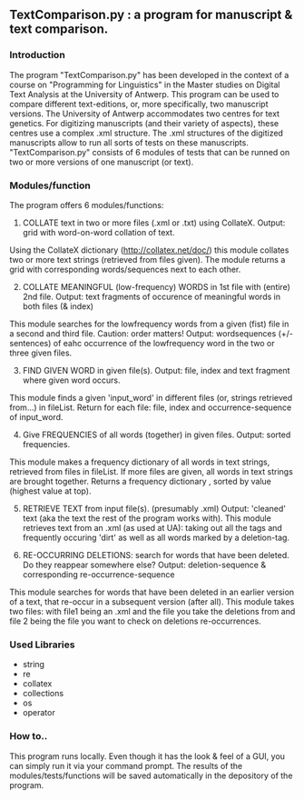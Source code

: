 ## TextComparison.py : a program for manuscript & text comparison.

### Introduction

The program "TextComparison.py" has been developed in the context of a course on "Programming for Linguistics" in the Master studies on Digital Text Analysis at the University of Antwerp. 
This program can be used to compare different text-editions, or, more specifically, two manuscript versions. The University of Antwerp accommodates two centres for text genetics. For digitizing manuscripts (and their variety of aspects), these centres use a complex .xml structure. The .xml structures of the digitized manuscripts allow to run all sorts of tests on these manuscripts. 
"TextComparison.py" consists of 6 modules of tests that can be runned on two or more versions of one manuscript (or text).  


### Modules/function

The program offers 6 modules/functions:

1. COLLATE text in two or more files (.xml or .txt) using CollateX. 
Output: grid with word-on-word collation of text.

Using the CollateX dictionary (http://collatex.net/doc/) this module collates two or more text strings (retrieved from files given). The module returns a grid with corresponding words/sequences next to each other.


2. COLLATE MEANINGFUL (low-frequency) WORDS in 1st file with (entire) 2nd file. 
Output: text fragments of occurence of meaningful words in both files (& index)

This module searches for the lowfrequency words from a given (fist) file in a second and third file. Caution: order matters!
Output: wordsequences (+/- sentences) of eahc occurrence of the lowfrequency word in the two or three given files.


3. FIND GIVEN WORD in given file(s). Output: file, index and text fragment where given word occurs.

This module finds a given 'input_word' in different files (or, strings retrieved from...) in fileList. Return for each file: file, index and occurrence-sequence of input_word.
	

4. Give FREQUENCIES of all words (together) in given files. Output: sorted frequencies.

This module makes a frequency dictionary of all words in text strings, retrieved from files in fileList. If more files are given, all words in text strings are brought together. Returns a frequency dictionary , sorted by value (highest value at top).


5. RETRIEVE TEXT from input file(s). (presumably .xml) Output: 'cleaned' text (aka the text the rest of the program works with).
This module retrieves text from an .xml (as used at UA): taking out all the tags and frequently occuring 'dirt' as well as all words marked by a deletion-tag.
	

6. RE-OCCURRING DELETIONS: search for words that have been deleted. Do they reappear somewhere else? Output: deletion-sequence & corresponding re-occurrence-sequence

This module searches for words that have been deleted in an earlier version of a text, that re-occur in a subsequent version (after all). This module takes two files: with file1 being an .xml and the file you take the deletions from and file 2 being the file you want to check on deletions re-occurrences.


### Used Libraries
- string
- re
- collatex
- collections
- os
- operator


### How to.. 

This program runs locally. Even though it has the look & feel of a GUI, you can simply run it via your command prompt.
The results of the modules/tests/functions will be saved automatically in the depository of the program. 
